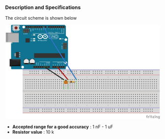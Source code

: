 ### Description and Specifications
The circuit scheme is shown below
<p align="center">
  <img src="scheme.png" width="500" title="hover text">
</p>

* **Accepted range for a good accuracy** : 1 nF - 1 uF
* **Resistor value** : 10 k 
